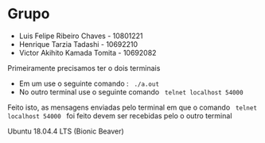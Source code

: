 <h1> Grupo </h1>
<ul>
 <li> Luis Felipe Ribeiro Chaves   - 10801221 </li>
 <li> Henrique Tarzia Tadashi      - 10692210 </li>
 <li> Victor Akihito Kamada Tomita - 10692082 </li>
</ul>
Primeiramente precisamos ter o dois terminais
    <ul>
        <li>   Em um use o seguinte comando : <code> ./a.out </code> </li>
        <li>No outro terminal use o seguinte comando <code> telnet localhost 54000 </code></li>
    </ul>
Feito isto, as mensagens enviadas pelo terminal em que o comando <code> telnet localhost 54000 </code> foi feito devem ser recebidas pelo o outro terminal

Ubuntu 18.04.4 LTS (Bionic Beaver)
